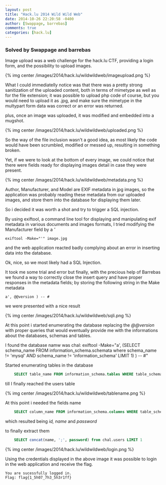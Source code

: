 ```yaml
---
layout: post
title: "Hack.lu 2014 Wild Wild Web"
date: 2014-10-26 22:20:58 -0400
author: [Swappage, barrebas]
comments: true
categories: [hack.lu]
---
```


### Solved by Swappage and barrebas

Image upload was a web challenge for the hack.lu CTF, providing a login form, and the possibility to upload images.

{% img center /images/2014/hack.lu/wildwildweb/imageupload.png %}

What I could immediatelly notice was that there was a pretty strong sanitization of the uploaded content, both in terms of mimetype as well as for the file extension; it was possible to upload php code of course, but you would need to upload it as .jpg, and make sure the mimetype in the multypart form data was correct or an error was returned.

plus, once an image was uploaded, it was modified and embedded into a mugshot.

{% img center /images/2014/hack.lu/wildwildweb/uploaded.png %}

So the way of the file inclusion wasn't a good idea, as most likely the code would have been scrumbled, modified or messed up, resulting in something broken.

Yet, if we were to look at the bottom of every image, we could notice that there were fields ready for displaying images detail in case they were present.

{% img center /images/2014/hack.lu/wildwildweb/metadata.png %}

Author, Manufacturer, and Model are EXIF metadata in jpg images, so the application was probably reading these metadata from our uploaded images, and store them into the database for displaying them later.

So i decided it was worth a shot and try to trigger a SQL injection.

By using exiftool, a command line tool for displaying and manipulating exif metadata in various documents and images formats, I tried modifying the Manufacturer field by a *'*

	exiftool -Make="'" image.jpg
	
and the web application reacted badly complying about an error in inserting data into the database.

Ok, nice, so we most likely had a SQL Injection.

It took me some trial and error but finally, with the precious help of Barrebas we found a way to correctly close the insert query and have proper responses in the metadata fields; by storing the following string in the Make metadata

	a', @@version ) -- #

we were presented with a nice result

{% img center /images/2014/hack.lu/wildwildweb/sqli.png %}

At this point i started enumerating the database replacing the *@@version* with proper queries that would eventually provide me with the informations about the databases, schemas and tables.

I found the database namw was chal:
	exiftool -Make="a', (SELECT schema_name FROM information_schema.schemata where schema_name != 'mysql' AND schema_name != 'information_schema' LIMIT 1) ) -- #"

Started enumerating tables in the database
```sql
	SELECT table_name FROM information_schema.tables WHERE table_schema = 'chal' LIMIT 1
```

till I finally reached the users table

{% img center /images/2014/hack.lu/wildwildweb/tablename.png %}

At this point i needed the fields name

```sql
	SELECT column_name FROM information_schema.columns WHERE table_schema = 'chal' AND table_name = 'users' LIMIT 1
```
which resulted being *id, name* and *password*

to finally extract them

```sql
	SELECT concat(name, ';', password) from chal.users LIMIT 1
```

{% img center /images/2014/hack.lu/wildwildweb/login.png %}

Using the credentials displayed in the above image it was possible to login in the web application and receive the flag.

	You are sucessfully logged in.
	Flag: flag{1_5h07_7h3_5h3r1ff}
	
